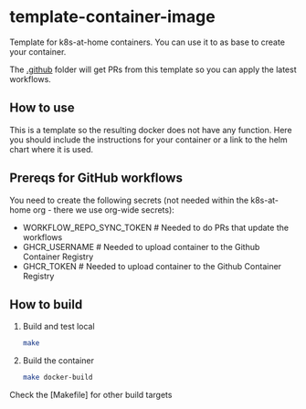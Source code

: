 # template-container-image

Template for k8s-at-home containers. You can use it to as base to create your container.

The [.github](.github) folder will get PRs from this template so you can apply the latest workflows.

## How to use

This is a template so the resulting docker does not have any function. Here you should include the
instructions for your container or a link to the helm chart where it is used.

## Prereqs for GitHub workflows

You need to create the following secrets (not needed within the k8s-at-home org - there we use org-wide secrets):
- WORKFLOW_REPO_SYNC_TOKEN # Needed to do PRs that update the workflows
- GHCR_USERNAME # Needed to upload container to the Github Container Registry
- GHCR_TOKEN # Needed to upload container to the Github Container Registry

## How to build

1. Build and test local
    ```bash
    make
    ```
2. Build the container
    ```bash
    make docker-build
    ```

Check the [Makefile] for other build targets


